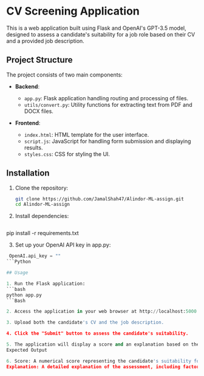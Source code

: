 # CV Screening Application

This is a web application built using Flask and OpenAI's GPT-3.5 model, designed to assess a candidate's suitability for a job role based on their CV and a provided job description.

## Project Structure

The project consists of two main components:

- **Backend**:
  - `app.py`: Flask application handling routing and processing of files.
  - `utils/convert.py`: Utility functions for extracting text from PDF and DOCX files.

- **Frontend**:
  - `index.html`: HTML template for the user interface.
  - `script.js`: JavaScript for handling form submission and displaying results.
  - `styles.css`: CSS for styling the UI.

## Installation

1. Clone the repository:

   ```bash
   git clone https://github.com/JamalShah47/Alindor-ML-assign.git
   cd Alindor-ML-assign
2. Install dependencies:
   ```bash
pip install -r requirements.txt

3. Set up your OpenAI API key in app.py:
  ```python
   OpenAI.api_key = ""
  ```Python

## Usage

1. Run the Flask application:
  ```bash
  python app.py
  ```Bash

2. Access the application in your web browser at http://localhost:5000.

3. Upload both the candidate's CV and the job description.

4. Click the "Submit" button to assess the candidate's suitability.

5. The application will display a score and an explanation based on the assessment.
Expected Output

6. Score: A numerical score representing the candidate's suitability for the role.
Explanation: A detailed explanation of the assessment, including factors considered and feedback.
